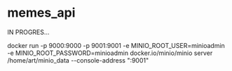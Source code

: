 # memes_api

IN PROGRES...

docker run -p 9000:9000 -p 9001:9001 -e MINIO_ROOT_USER=minioadmin -e MINIO_ROOT_PASSWORD=minioadmin docker.io/minio/minio server /home/art/minio_data --console-address ":9001"
